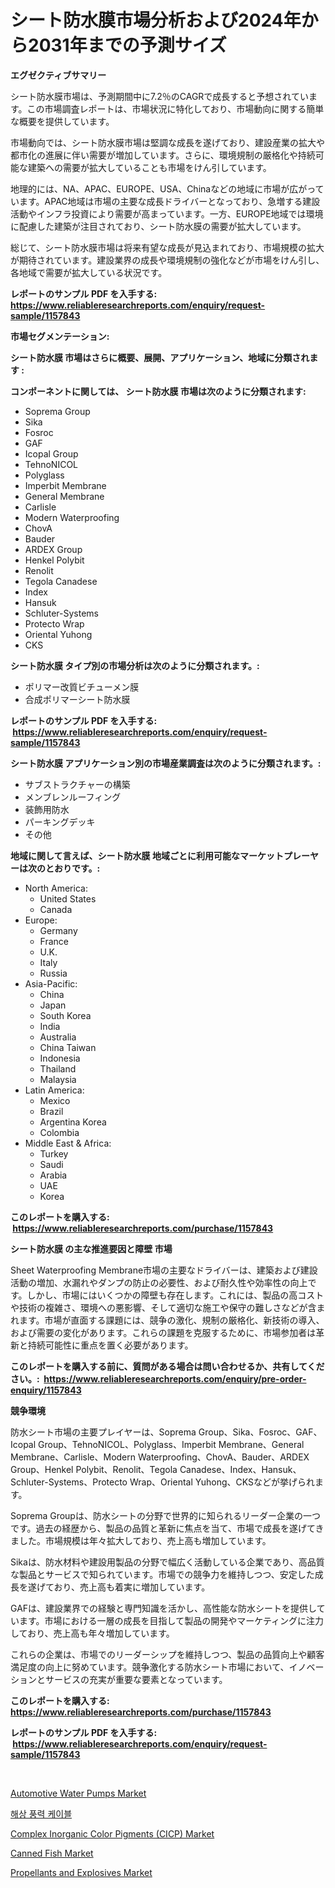<p><h1>シート防水膜市場分析および2024年から2031年までの予測サイズ</h1></p><p><strong>エグゼクティブサマリー</strong></p>
<p><p>シート防水膜市場は、予測期間中に7.2％のCAGRで成長すると予想されています。この市場調査レポートは、市場状況に特化しており、市場動向に関する簡単な概要を提供しています。</p><p>市場動向では、シート防水膜市場は堅調な成長を遂げており、建設産業の拡大や都市化の進展に伴い需要が増加しています。さらに、環境規制の厳格化や持続可能な建築への需要が拡大していることも市場をけん引しています。</p><p>地理的には、NA、APAC、EUROPE、USA、Chinaなどの地域に市場が広がっています。APAC地域は市場の主要な成長ドライバーとなっており、急増する建設活動やインフラ投資により需要が高まっています。一方、EUROPE地域では環境に配慮した建築が注目されており、シート防水膜の需要が拡大しています。</p><p>総じて、シート防水膜市場は将来有望な成長が見込まれており、市場規模の拡大が期待されています。建設業界の成長や環境規制の強化などが市場をけん引し、各地域で需要が拡大している状況です。</p></p>
<p><strong>レポートのサンプル PDF を入手する: <a href="https://www.reliableresearchreports.com/enquiry/request-sample/1157843">https://www.reliableresearchreports.com/enquiry/request-sample/1157843</a></strong></p>
<p><strong>市場セグメンテーション:</strong></p>
<p><strong> シート防水膜 市場はさらに概要、展開、アプリケーション、地域に分類されます :</strong></p>
<p><strong>コンポーネントに関しては、 シート防水膜 市場は次のように分類されます: &nbsp;</strong></p>
<p><ul><li>Soprema Group</li><li>Sika</li><li>Fosroc</li><li>GAF</li><li>Icopal Group</li><li>TehnoNICOL</li><li>Polyglass</li><li>Imperbit Membrane</li><li>General Membrane</li><li>Carlisle</li><li>Modern Waterproofing</li><li>ChovA</li><li>Bauder</li><li>ARDEX Group</li><li>Henkel Polybit</li><li>Renolit</li><li>Tegola Canadese</li><li>Index</li><li>Hansuk</li><li>Schluter-Systems</li><li>Protecto Wrap</li><li>Oriental Yuhong</li><li>CKS</li></ul></p>
<p><strong> シート防水膜 タイプ別の市場分析は次のように分類されます。:</strong></p>
<p><ul><li>ポリマー改質ビチューメン膜</li><li>合成ポリマーシート防水膜</li></ul></p>
<p><strong>レポートのサンプル PDF を入手する: &nbsp;<a href="https://www.reliableresearchreports.com/enquiry/request-sample/1157843">https://www.reliableresearchreports.com/enquiry/request-sample/1157843</a></strong></p>
<p><strong> シート防水膜 アプリケーション別の市場産業調査は次のように分類されます。:</strong></p>
<p><ul><li>サブストラクチャーの構築</li><li>メンブレンルーフィング</li><li>装飾用防水</li><li>パーキングデッキ</li><li>その他</li></ul></p>
<p><strong>地域に関して言えば、シート防水膜 地域ごとに利用可能なマーケットプレーヤーは次のとおりです。:</strong></p>
<p><ul>
    <li>
        North America:
        <ul>
            <li>United States</li>
            <li>Canada</li>
        </ul>
    </li>
    <li>
        Europe:
        <ul>
            <li>Germany</li>
            <li>France</li>
            <li>U.K.</li>
            <li>Italy</li>
            <li>Russia</li>
        </ul>
    </li>
    <li>
        Asia-Pacific:
        <ul>
            <li>China</li>
            <li>Japan</li>
            <li>South Korea</li>
            <li>India</li>
            <li>Australia</li>
            <li>China Taiwan</li>
            <li>Indonesia</li>
            <li>Thailand</li>
            <li>Malaysia</li>
        </ul>
    </li>
    <li>
        Latin America:
        <ul>
            <li>Mexico</li>
            <li>Brazil</li>
            <li>Argentina Korea</li>
            <li>Colombia</li>
        </ul>
    </li>
    <li>
        Middle East & Africa:
        <ul>
            <li>Turkey</li>
            <li>Saudi</li>
            <li>Arabia</li>
            <li>UAE</li>
            <li>Korea</li>
        </ul>
    </li>
    </ul></p>
<p><strong>このレポートを購入する: &nbsp;<a href="https://www.reliableresearchreports.com/purchase/1157843">https://www.reliableresearchreports.com/purchase/1157843</a></strong></p>
<p><strong>シート防水膜 の主な推進要因と障壁 市場</strong></p>
<p><p>Sheet Waterproofing Membrane市場の主要なドライバーは、建築および建設活動の増加、水漏れやダンプの防止の必要性、および耐久性や効率性の向上です。しかし、市場にはいくつかの障壁も存在します。これには、製品の高コストや技術の複雑さ、環境への悪影響、そして適切な施工や保守の難しさなどが含まれます。市場が直面する課題には、競争の激化、規制の厳格化、新技術の導入、および需要の変化があります。これらの課題を克服するために、市場参加者は革新と持続可能性に重点を置く必要があります。</p></p>
<p><strong>このレポートを購入する前に、質問がある場合は問い合わせるか、共有してください。:&nbsp; <a href="https://www.reliableresearchreports.com/enquiry/pre-order-enquiry/1157843">https://www.reliableresearchreports.com/enquiry/pre-order-enquiry/1157843</a></strong></p>
<p><strong>競争環境</strong></p>
<p><p>防水シート市場の主要プレイヤーは、Soprema Group、Sika、Fosroc、GAF、Icopal Group、TehnoNICOL、Polyglass、Imperbit Membrane、General Membrane、Carlisle、Modern Waterproofing、ChovA、Bauder、ARDEX Group、Henkel Polybit、Renolit、Tegola Canadese、Index、Hansuk、Schluter-Systems、Protecto Wrap、Oriental Yuhong、CKSなどが挙げられます。</p><p>Soprema Groupは、防水シートの分野で世界的に知られるリーダー企業の一つです。過去の経歴から、製品の品質と革新に焦点を当て、市場で成長を遂げてきました。市場規模は年々拡大しており、売上高も増加しています。</p><p>Sikaは、防水材料や建設用製品の分野で幅広く活動している企業であり、高品質な製品とサービスで知られています。市場での競争力を維持しつつ、安定した成長を遂げており、売上高も着実に増加しています。</p><p>GAFは、建設業界での経験と専門知識を活かし、高性能な防水シートを提供しています。市場における一層の成長を目指して製品の開発やマーケティングに注力しており、売上高も年々増加しています。</p><p>これらの企業は、市場でのリーダーシップを維持しつつ、製品の品質向上や顧客満足度の向上に努めています。競争激化する防水シート市場において、イノベーションとサービスの充実が重要な要素となっています。</p></p>
<p><strong>このレポートを購入する: &nbsp; <a href="https://www.reliableresearchreports.com/purchase/1157843">https://www.reliableresearchreports.com/purchase/1157843</a></strong></p>
<p><strong>レポートのサンプル PDF を入手する: &nbsp;<a href="https://www.reliableresearchreports.com/enquiry/request-sample/1157843">https://www.reliableresearchreports.com/enquiry/request-sample/1157843</a></strong><strong></strong></p>
<p>&nbsp;</p>
<p><p><a href="https://issuu.com/reportprime-2/docs/automotive-water-pumps-market-size-2030.pptx">Automotive Water Pumps Market</a></p><p><a href="https://github.com/vsap75a286l/Market-Research-Report-List-1/blob/main/4382675190837.md">해상 풍력 케이블</a></p><p><a href="https://fearless-okapi-6c8.notion.site/Global-Complex-Inorganic-Color-Pigments-CICP-Market-by-Types-Applications-and-Major-Players-wit-3d6ee91b7b1a4ebcac2ad09c118075ef">Complex Inorganic Color Pigments (CICP) Market</a></p><p><a href="https://view.publitas.com/reportprime-1/canned-fish-market-with-the-goal-of-estimating-the-market-size-and-future-growth-potential-of-various-market-segments-based-on-component-applications-end-user-and-region/">Canned Fish Market</a></p><p><a href="https://issuu.com/reportprime-2/docs/propellants-and-explosives-market-size-2030.pptx">Propellants and Explosives Market</a></p></p>
